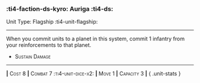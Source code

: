 ### :ti4-faction-ds-kyro: **Auriga** :ti4-ds:

Unit Type: Flagship :ti4-unit-flagship:

---

When you commit units to a planet in this system, commit 1 infantry from your reinforcements to that planet.

* <span style="font-variant:small-caps;">Sustain Damage</span> 


---

__|__ <span style="font-variant:small-caps;">Cost 8</span> __|__ <span style="font-variant:small-caps;">Combat 7 :ti4-unit-dice-x2:</span> __|__ <span style="font-variant:small-caps;">Move 1</span> __|__ <span style="font-variant:small-caps;">Capacity 3</span> __|__
{ .unit-stats }
